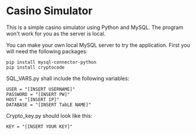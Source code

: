 # Casino Simulator

This is a simple casino simulator using Python and MySQL.
The program won't work for you as the server is local.

You can make your own local MySQL server to try the application.
First you will need the following packages:
```
pip install mysql-connector-python
pip install cryptocode
```

SQL_VARS.py shall include the following variables:
```
USER = "[INSERT USERNAME]"
PASSWORD = "[INSERT PW]"
HOST = "[INSERT IP]"
DATABASE = "[INSERT TabLE NAME]"
```

Crypto_key.py should look like this:
```
KEY = "[INSERT YOUR KEY]"
```
